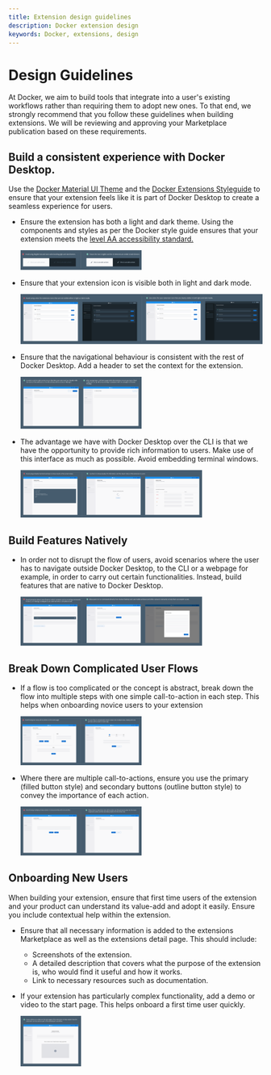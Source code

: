 ```yaml
---
title: Extension design guidelines
description: Docker extension design
keywords: Docker, extensions, design
---
```


# Design Guidelines

At Docker, we aim to build tools that integrate into a user's existing workflows rather than requiring them to adopt new ones. To that end, we strongly recommend that you follow these guidelines when building extensions. We will be reviewing and approving your Marketplace publication based on these requirements.


## Build a consistent experience with Docker Desktop.
Use the [Docker Material UI Theme](https://www.npmjs.com/package/@docker/docker-mui-theme) and the [Docker Extensions Styleguide](https://www.figma.com/file/U7pLWfEf6IQKUHLhdateBI/Docker-Design-Guidelines?node-id=1%3A28771) to ensure that your extension feels like it is part of Docker Desktop to create a seamless experience for users.

- Ensure the extension has both a light and dark theme. Using the components and styles as per the Docker style guide ensures that your extension meets the [level AA accessibility standard.](https://www.w3.org/WAI/WCAG2AA-Conformance)

  <img src="images/light_dark_mode.png" width="50%" height="50%">


- Ensure that your extension icon is visible both in light and dark mode.

  <img src="images/icon_colors.png" >


- Ensure that the navigational behaviour is consistent with the rest of Docker Desktop. Add a header to set the context for the extension.

  <img src="images/header.png" width="50%" height="50%">


- The advantage we have with Docker Desktop over the CLI is that we have the opportunity to provide rich information to users. Make use of this interface as much as possible. Avoid embedding terminal windows.

  <img src="images/terminal_window.png" width="75%" height="75%" />


## Build Features Natively

- In order not to disrupt the flow of users, avoid scenarios where the user has to navigate outside Docker Desktop, to the CLI or a webpage for example, in order to carry out certain functionalities. Instead, build features that are native to Docker Desktop.

  <img src="images/switch_context.png" width="75%" height="75%" />


## Break Down Complicated User Flows

- If a flow is too complicated or the concept is abstract, break down the flow into multiple steps with one simple call-to-action in each step. This helps when onboarding novice users to your extension

  <img src="images/complicated_flows.png" width="50%" height="50%" />


- Where there are multiple call-to-actions, ensure you use the primary (filled button style) and secondary buttons (outline button style) to convey the importance of each action. 

  <img src="images/cta.png" width="50%" height="50%" />


## Onboarding New Users

When building your extension, ensure that first time users of the extension and your product can understand its value-add and adopt it easily. Ensure you include contextual help within the extension.

- Ensure that all necessary information is added to the extensions Marketplace as well as the extensions detail page. This should include:
    - Screenshots of the extension.
    - A detailed description that covers what the purpose of the extension is, who would find it useful and how it works.
    - Link to necessary resources such as documentation.


    
- If your extension has particularly complex functionality, add a demo or video to the start page. This helps onboard a first time user quickly.

  <img src="images/start_page.png" width="25%" height="25%" />
